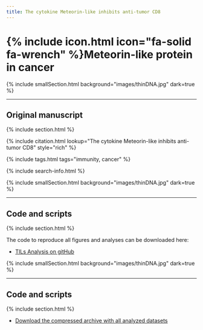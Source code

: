 ```yaml
---
title: The cytokine Meteorin-like inhibits anti-tumor CD8
---
```


# {% include icon.html icon="fa-solid fa-wrench" %}Meteorin-like protein in cancer

{% include smallSection.html background="images/thinDNA.jpg" dark=true %}
***
## Original manuscript
{% include section.html %}

{% include citation.html lookup="The cytokine Meteorin-like inhibits anti-tumor CD8" style="rich" %}

{% include tags.html tags="immunity, cancer" %}

{% include search-info.html %}

{% include smallSection.html background="images/thinDNA.jpg" dark=true %}
***
## Code and scripts
{% include section.html %}

The code to reproduce all figures and analyses can be downloaded here:
- [TILs Analysis on gitHub](https://github.com/wikum/TILsMetaAnalysis)


{% include smallSection.html background="images/thinDNA.jpg" dark=true %}
***
## Code and scripts
{% include section.html %}

- [Download the compressed archive with all analyzed datasets](data/TILs/TILsData.tar.gz)
 
